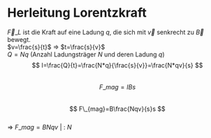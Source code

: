 # Herleitung Lorentzkraft   
$\vec F\_L$ ist die Kraft auf eine Ladung $q$, die sich mit $\vec v$ senkrecht zu $\vec B$ bewegt.   
$v=\frac{s}{t}$  ⇒ $t=\frac{s}{v}$   
$Q=Nq$ (Anzahl Ladungsträger $N$ und deren Ladung $q$)   
$$
I=\frac{Q}{t}=\frac{N*q}{\frac{s}{v}}=\frac{N*qv}{s}
$$   
$$
F\_{mag}=IBs
$$   
$$
F\_{mag}=B\frac{Nqv}{s}s
$$   
⇒ $F\_{mag}=BNqv$    \| : $N$   
